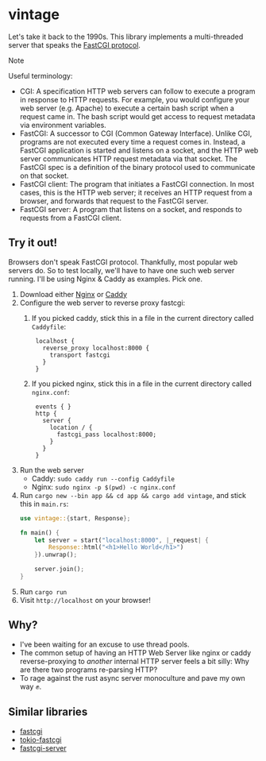 # vintage

Let's take it back to the 1990s. This library implements a multi-threaded server that speaks the [FastCGI protocol](https://www.mit.edu/~yandros/doc/specs/fcgi-spec.html).

> [!NOTE]
> Useful terminology: 
> - CGI: A specification HTTP web servers can follow to execute a program in response to HTTP requests.
>   For example, you would configure your web server (e.g. Apache) to execute a certain bash script when a request came in.
>   The bash script would get access to request metadata via environment variables.
> - FastCGI: A successor to CGI (Common Gateway Interface). Unlike CGI, programs are not executed every time a request comes in.
>   Instead, a FastCGI application is started and listens on a socket, and the HTTP web server communicates HTTP request metadata via that socket.
>   The FastCGI spec is a definition of the binary protocol used to communicate on that socket.
> - FastCGI client: The program that initiates a FastCGI connection.
>   In most cases, this is the HTTP web server; it receives an HTTP request from a browser, and forwards that request to the FastCGI server.
> - FastCGI server: A program that listens on a socket, and responds to requests from a FastCGI client.

## Try it out!

Browsers don't speak FastCGI protocol.
Thankfully, most popular web servers do. 
So to test locally, we'll have to have one such web server running.
I'll be using Nginx & Caddy as examples.
Pick one.

1. Download either [Nginx](https://nginx.org/) or [Caddy](https://caddyserver.com/)
2. Configure the web server to reverse proxy fastcgi:
   1. If you picked caddy, stick this in a file in the current directory called `Caddyfile`:
      ```text
       localhost {
         reverse_proxy localhost:8000 {
           transport fastcgi
         }
       }
      ```

   2. If you picked nginx, stick this in a file in the current directory called `nginx.conf`:
      ```text
       events { }
       http {
         server {
           location / {
             fastcgi_pass localhost:8000;
           }
         }
       }
      ```
3. Run the web server
   - Caddy: `sudo caddy run --config Caddyfile`
   - Nginx: `sudo nginx -p $(pwd) -c nginx.conf`
4. Run `cargo new --bin app && cd app && cargo add vintage`, and stick this in `main.rs`:
   ```rust
   use vintage::{start, Response};

   fn main() {
       let server = start("localhost:8000", |_request| {
           Response::html("<h1>Hello World</h1>")
       }).unwrap();

       server.join();
   }
   ```
5. Run `cargo run`
6. Visit `http://localhost` on your browser!
  

## Why?

- I've been waiting for an excuse to use thread pools.
- The common setup of having an HTTP Web Server like nginx or caddy reverse-proxying to _another_ internal HTTP server feels a bit silly:
  Why are there two programs re-parsing HTTP?
- To rage against the rust async server monoculture and pave my own way ✊.


## Similar libraries

- [fastcgi](https://crates.io/crates/fastcgi)
- [tokio-fastcgi](https://crates.io/crates/tokio-fastcgi)
- [fastcgi-server](https://github.com/TheJokr/fastcgi-server)


[^1]: The only solid one I know of is [rouille](https://crates.io/crates/rouille) but that has not been updated in a while, and now has compilation warnings, which don't spark joy :/
      Yes, those compilation warnings are the only reason I sought an alternative.

